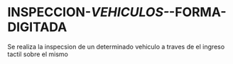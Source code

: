 # INSPECCION-_VEHICULOS-_-FORMA-DIGITADA
Se realiza la inspecsion de un determinado vehiculo a traves de el ingreso tactil sobre el mismo
